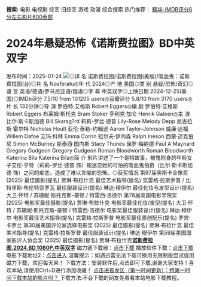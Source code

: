 **搜索:** 电影 电视剧 综艺 旧综艺 游戏 动漫 综合搜索 热门推荐： [精华-IMDB评分8分左右影片600余部](https://www.dytt8.com/html/gndy/jddy/20160320/50510.html)
# 2024年悬疑恐怖《诺斯费拉图》BD中英双字
发布时间：2025-01-24 
![](https://img9.doubanio.com/view/photo/l_ratio_poster/public/p2913197816.jpg)◎译 名 诺斯费拉图/诺斯费拉图(美版)/吸血鬼：诺斯费拉图(台)◎片 名 Nosferatu◎年 代 2024◎产 地 美国◎类 别 悬疑/恐怖/奇幻◎语 言 英语/德语/罗马尼亚语/俄语◎字 幕 中英双字◎上映日期 2024-12-25(美国)◎IMDb评分 7.5/10 from 101205 users◎豆瓣评分 5.8/10 from 3170 users◎片 长 132分钟◎导 演 罗伯特·艾格斯 Robert Eggers◎编 剧 罗伯特·艾格斯 Robert Eggers 布莱姆·斯托克 Bram Stoker 亨利克·加仑 Henrik Galeen◎主 演 比尔·斯卡斯加德 Bill Skarsg?rd 莉莉-罗丝·德普 Lily-Rose Melody Depp 尼古拉斯·霍尔特 Nicholas Hoult 亚伦·泰勒-约翰逊 Aaron Taylor-Johnson 威廉·达福 Willem Dafoe 艾玛·科林 Emma Corrin 拉尔夫·伊内森 Ralph Ineson 西蒙·迈克伯尼 Simon McBurney 斯泰西·图内斯 Stacy Thunes 保罗·梅纳德 Paul A Maynard Gregory Gudgeon Gregory Gudgeon Roman Bloodworth Roman Bloodworth Katerina Bila Katerina Bila◎简 介 影片讲述了一个哥特故事，被鬼附身的年轻女子艾伦·亨特（莉莉-罗丝·德普 饰）和迷恋她的可怕的吸血鬼伯爵（比尔·斯卡斯加德 饰）之间的痴恋，造成了难以言喻的恐怖。◎获奖情况 第97届奥斯卡金像奖 (2025) 最佳摄影(提名) 贾琳·布拉什克 最佳艺术指导(提名) 克雷格·拉斯罗普 / 比特里斯·布伦特奈罗瓦 最佳服装设计(提名) 琳达·穆伊尔 最佳化妆与发型设计(提名) 大卫·怀特 / 苏珊妮·斯托克斯-蒙顿 / 特雷西·洛德尔 第78届英国电影学院奖 (2025) 电影奖最佳摄影(提名) 贾琳·布拉什克 电影奖最佳化妆/发型(提名) 大卫·怀特 / 苏珊妮·斯托克斯-蒙顿 / 特雷西·洛德尔 电影奖最佳服装设计(提名) 琳达·穆伊尔 电影奖最佳艺术指导(提名) 克雷格·拉斯罗普 电影奖最佳原创配乐(提名) 罗宾·卡罗兰 第30届美国评论家选择电影奖 (2025) 最佳摄影(提名) 贾琳·布拉什克 最佳美术指导(提名) 克雷格·拉斯罗普 最佳服装设计(提名) 琳达·穆伊尔 第59届美国国家影评人协会奖 (2025) 最佳摄影(提名) 贾琳·布拉什克[**诺斯费拉图.2024.BD.1080P.中英双字**](magnet:?xt=urn:btih:7a90868dcaa6f38d3653220b0d7f1da30696446f&dn=%e9%98%b3%e5%85%89%e7%94%b5%e5%bd%b1dygod.org.%e8%af%ba%e6%96%af%e8%b4%b9%e6%8b%89%e5%9b%be.2024.BD.1080P.%e4%b8%ad%e8%8b%b1%e5%8f%8c%e5%ad%97.mkv&tr=udp%3a%2f%2ftracker.opentrackr.org%3a1337%2fannounce&tr=udp%3a%2f%2fexodus.desync.com%3a6969%2fannounce) 磁力链下载器：[点击下载](https://dygod.org/js/bt.htm "qBittorrent") 播放软件下载：[点击下载](https://dygod.org/js/player.htm "PotPlayer") 电影下载地址2：[点击进入](https://dygod.org/ "阳光电影") 温馨提示：如遇迅雷无法下载可换用无限制版尝试或用磁力下载，欢迎每天来！  下载方法：安装软件后,点击即可下载,谢谢大家支持！喜欢本站,请使用Ctrl+D进行添加收藏！ [点击进首发区（第一时间更新）：想第一时间下载本站的影片吗？ ](https://www.ygdy8.net/)下载方法:不会下载的网友先看看本站电影下载教程。